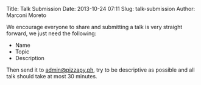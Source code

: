 Title: Talk Submission
Date: 2013-10-24 07:11
Slug: talk-submission
Author: Marconi Moreto

We encourage everyone to share and submitting a talk is very straight forward, we just need the following:

- Name
- Topic
- Description

Then send it to [admin@pizzapy.ph](admin@pizzapy.ph), try to be descriptive as possible and all talk should take at most 30 minutes.
